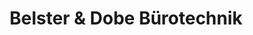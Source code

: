 ---
title: "Belster & Dobe Bürotechnik"
url: /fuerstenwalde-spree/belster-und-dobe-buerotechnik/
shop: Computer
---